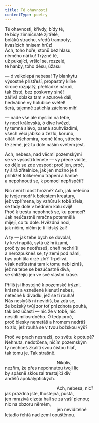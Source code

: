 ```yaml
---
title: Té ohavnosti
contentType: poetry
---
```


Té ohavnosti, křivdy, bídy té,  
té bídy zimničnatě zjitřelé,  
boláků strachu, vředů trampoty,  
kvasících hnisem hrůz!  
Ach, toho hoře, stonů bez hlasu,  
němého nářku! Trýzně té,  
už pukající, vršící se, rozzelé,  
té hanby, toho děsu, úžasu

— ó velkolepá nebesa! Ty blankytu  
výsostné přístřeší, propastný klíne  
široce rozpjatý, přehladké náručí,  
tak čisté, bez poskvrny siné!  
zářivá oblaka tam v azurové dáli,  
hedvábné vy holubice světel!  
šerá, tajemně zatichlá záclono mlh!

— nade vše ale myslím na tebe,  
ty noci královská, ó dive hvězd,  
ty temná slávo, psaná souhvězdími,  
všech věcí jablko a žezlo, koruno,  
oltáři všehomíra, rodné lůno, střecho  
té země, jež tu dole naším světem jest.

Ach, nebesa, nad věcmi pozemskými  
se ve výsosti klenete — vy přece vidíte,  
co děje se zde vespod: proč jen, proč,  
ty širá zřítelnice, jak jen možno je ti  
přihlížet tolikerému trápení a hanbě  
a nepohnouti se, k pomoci nepřispěti?

Nic není ti dost hrozné? Ach, jak netečná  
je tvoje modř k bolestem kreatury,  
jež vzpřímena, by vzhůru k tobě zřela,  
se tady dole v bědném kalu svíjí!  
Proč k trestu nepohneš se, ku pomoci?  
Jak neúčastně mračna potemnělá  
míjejí, co tu dole. Hvězdná noci,  
jak ničím, ničím je ti lidský žal!

A ty — jak tebe bych se dovolal,  
ty krví napitá, sytá už hrůzami,  
proč ty se neotřeseš, oheň nechrlíš  
a nerozpukneš se, ty zemi pod námi,  
bys pohltila drzé zlo? Trpělivá,  
však nešťastná tam k tomu nebi zíráš,  
jež na tebe se bezúčastně dívá,  
se shlížejíc jen ve své vlastní kráse.

Příliš jsi lhostejné k pozemské trýzni,  
krásné a vznešené klenutí nebes,  
netečné k divadlu, jež se ti rouhá!  
Nás neslyšíš ni nevidíš, ba zdá se,  
že božský tvůj zor toť prázdnota pouhá,  
tak bez účasti — nic že v tobě, nic  
nesídlí milosrdného. Ó tedy proč,  
proč blesky nemetáš a hromem nedrtíš  
to zlo, jež rouhá se v tvou božskou výš?

Proč ve prach nesrazíš, co světu k potupě?  
Nehnuta, nedotčena, ničím pozemským  
ty nechceš zkaliti svou čistou hlať,  
tak tomu je. Tak strašně.

                                          Nikoliv,  
nezřím, že přes nepohnutou tvoji líc  
by spásně sklouzal trestající div  
andělů apokalyptických.

                                          Ach, nebesa, nic?  
jak prázdná jste, lhostejná, pustá,  
jen mrazivá cizota halí se za vaší plenou;  
nic na obzoru němém,  
                                          jen neviditelné  
letadlo řehtá nad zemí opuštěnou.
